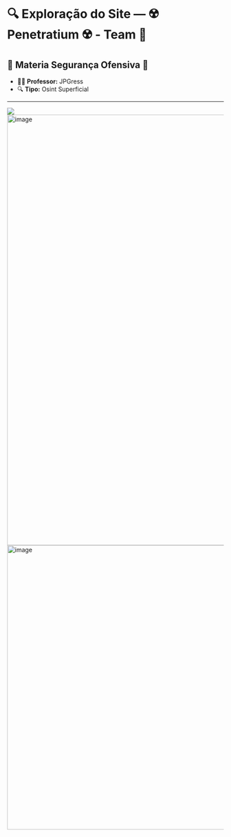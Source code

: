 # 🔍 Exploração do Site — ☢️ Penetratium ☢️ - Team 📡

## 🔗 Materia Segurança Ofensiva 📕

- 👨‍🏫 **Professor:** JPGress
- 🔍 **Tipo:** Osint Superficial

---
<a href="https://github.com/Luanqmata/-Windows-Is-Life-/blob/main/dns_scan_melh_basic.ps1">
  <img src="https://img.shields.io/badge/Link-Programa-39ff14?style=for-the-badge&logo=cloudflare&logoColor=white" />
</a>


<img width="606" height="999" alt="image" src="https://github.com/user-attachments/assets/ca133be6-cf89-4c49-a1b4-a8eff0ba9796" />

<img width="545" height="660" alt="image" src="https://github.com/user-attachments/assets/e36c3d09-636e-4841-8733-4c4feac67586" />
